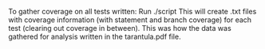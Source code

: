 To gather coverage on all tests written:   Run ./script
This will create .txt files with coverage information (with statement and branch coverage)
for each test (clearing out coverage in between).  This was how the data was gathered for
analysis written in the tarantula.pdf file.
